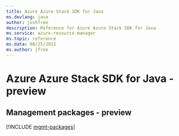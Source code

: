 ```yaml
---
title: Azure Azure Stack SDK for Java
ms.devlang: java
author: joshfree
description: Reference for Azure Azure Stack SDK for Java
ms.service: azure-resource-manager
ms.topic: reference
ms.data: 08/25/2022
ms.author: jfree
---
```

# Azure Azure Stack SDK for Java - preview

## Management packages - preview
[!INCLUDE [mgmt-packages](azure-stack-mgmt-index.md)]
